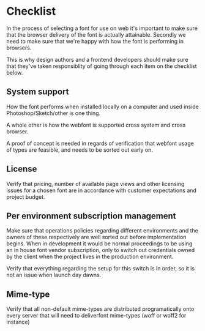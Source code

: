 # Checklist

In the process of selecting a font for use on web it's important to make sure that the browser delivery of the font is actually attainable. Secondly we need to make sure that we're happy with how the font is performing in browsers.

This is why design authors and a frontend developers should make sure that they've taken responsiblity of going through each item on the checklist below.

## System support

How the font performs when installed locally on a computer and used inside Photoshop/Sketch/other is one thing.

A whole other is how the webfont is supported cross system and cross browser.

A proof of concept is needed in regards of verification that webfont usage of types are feasible, and needs to be sorted out early on.

## License

Verify that pricing, number of available page views and other licensing issues for a chosen font are in accordance with customer expectations and project budget.

## Per environment subscription management

Make sure that operations policies regarding different environments and the owners of these respectively are well sorted out before implementation begins. When in development it would be normal proceedings to be using an in house font vendor subscription, only to switch out credentials owned by the client when the project lives in the production environment.

Verify that everything regarding the setup for this switch is in order, so it is not an issue when launch day dawns.

## Mime-type

Verify that all non-default mime-types are distributed programatically onto every server that will need to deliverfont mime-types (woff or woff2 for instance)
